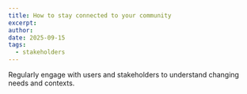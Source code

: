 ```yaml
---
title: How to stay connected to your community
excerpt:
author:
date: 2025-09-15
tags:
  - stakeholders
---
```

Regularly engage with users and stakeholders to understand changing needs and contexts.
